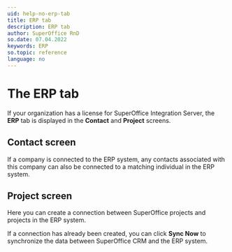 ```yaml
---
uid: help-no-erp-tab
title: ERP tab
description: ERP tab
author: SuperOffice RnD
so.date: 07.04.2022
keywords: ERP
so.topic: reference
language: no
---
```


# The ERP tab

If your organization has a license for SuperOffice Integration Server, the **ERP** tab is displayed in the **Contact** and **Project** screens.

## Contact screen

If a company is connected to the ERP system, any contacts associated with this company can also be connected to a matching individual in the ERP system.

## Project screen

Here you can create a connection between SuperOffice projects and projects in the ERP system.

If a connection has already been created, you can click **Sync Now** to synchronize the data between SuperOffice CRM and the ERP system.

<!-- Referenced links -->

<!-- Referenced images -->

